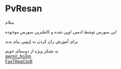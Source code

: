 # PvResan

سلام

این سورس توشط ادمین اوپن شده و کاملترین سورس موجوده

برای آموزش ران کردن به 
<a href="http://www.telegram.me/nawr_i_man_bot">ادمین</a>
پیام بدید

یه تشکر  ویژه از دوستای خوبم    </br>
<a href="http://www.telegram.me/awmir_ho3in">awmir_ho3in</a></br>
<a href="http://www.telegram.me/FasTReaCtoR">FasTReaCtoR</a>

